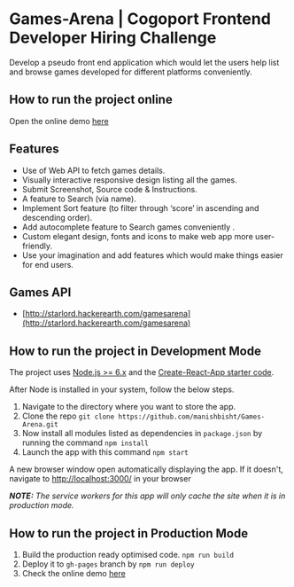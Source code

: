 # Games-Arena | Cogoport Frontend Developer Hiring Challenge
Develop a pseudo front end application which would let the users help list and browse games developed for different platforms conveniently.

## How to run the project online
Open the online demo [here](https://manishbisht.github.io/Games-Arena)

## Features

- Use of Web API to fetch games details.
- Visually interactive responsive design listing all the games.
- Submit Screenshot, Source code & Instructions.
- A feature to Search (via name).
- Implement Sort feature (to filter through ‘score’ in ascending and descending order).
- Add autocomplete feature to Search games conveniently .
- Custom elegant design, fonts and icons to make web app more user-friendly.
- Use your imagination and add features which would make things easier for end users.

## Games API

- [http://starlord.hackerearth.com/gamesarena](http://starlord.hackerearth.com/gamesarena)

## How to run the project in Development Mode
The project uses [Node.js >= 6.x](https://nodejs.org/en/) and the [Create-React-App starter code](https://github.com/facebookincubator/create-react-app).

After Node is installed in your system, follow the below steps.

1. Navigate to the directory where you want to store the app.
2. Clone the repo `git clone https://github.com/manishbisht/Games-Arena.git`
3. Now install all modules listed as dependencies in `package.json` by running the command `npm install`
4. Launch the app with this command `npm start`

A new browser window open automatically displaying the app.  If it doesn't, navigate to [http://localhost:3000/](http://localhost:3000/) in your browser

***NOTE:*** *The service workers for this app will only cache the site when it is in production mode.*

## How to run the project in Production Mode

1. Build the production ready optimised code. `npm run build`
2. Deploy it to `gh-pages` branch by `npm run deploy`
3. Check the online demo [here](https://manishbisht.github.io/Games-Arena)
